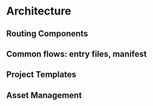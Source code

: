 # Architecture

## Routing Components

## Common flows: entry files, manifest

## Project Templates

## Asset Management